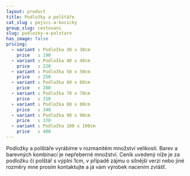 ```yaml
---
layout: product
title: Podložky a polštáře
cat_slug : pejsci-a-kocicky
group_slug: cestovani
slug: podlozky-a-polstare
has_image: false
pricing:
  - variant : Podložka 30 x 30cm
    price   : 190
  - variant : Podložka 40 x 40cm
    price   : 220
  - variant : Podložka 50 x 50cm
    price   : 250
  - variant : Podložka 60 x 60cm
    price   : 280
  - variant : Podložka 70 x 70cm
    price   : 310
  - variant : Podložka 80 x 80cm
    price   : 340
  - variant : Podložka 90 x 90cm
    price   : 370
  - variant : Podložka 100 x 100cm
    price   : 400
---
```


Podložky a polštáře vyrábíme v rozmanitém množství velikostí. Barev a barevných kombinací je nepřeberné množství. Ceník uvedený níže je za podložku či polštář s výplní 1cm, v případě zájmu o silnější verzi nebo jiné rozměry mne prosím kontaktujte a já vám výrobek nacením zvlášť.

